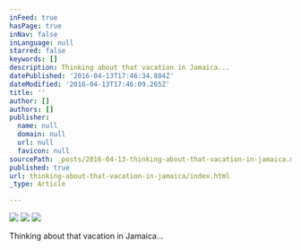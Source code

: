 ```yaml
---
inFeed: true
hasPage: true
inNav: false
inLanguage: null
starred: false
keywords: []
description: Thinking about that vacation in Jamaica...
datePublished: '2016-04-13T17:46:34.804Z'
dateModified: '2016-04-13T17:46:09.265Z'
title: ''
author: []
authors: []
publisher:
  name: null
  domain: null
  url: null
  favicon: null
sourcePath: _posts/2016-04-13-thinking-about-that-vacation-in-jamaica.md
published: true
url: thinking-about-that-vacation-in-jamaica/index.html
_type: Article

---
```

![](https://the-grid-user-content.s3-us-west-2.amazonaws.com/981b375d-fcd0-41ac-94cb-229ebf8b5d6d.jpg)
![](https://the-grid-user-content.s3-us-west-2.amazonaws.com/ae8a9859-d442-4746-bee2-97e86d8f87b5.jpg)
![](https://the-grid-user-content.s3-us-west-2.amazonaws.com/6c359eaa-2bf6-4138-ac6a-fe75ce860e48.jpg)

Thinking about that vacation in Jamaica...